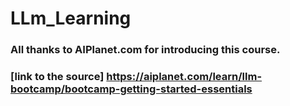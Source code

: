 # LLm_Learning

### All thanks to AIPlanet.com for introducing this course.
### [link to the source]  https://aiplanet.com/learn/llm-bootcamp/bootcamp-getting-started-essentials
